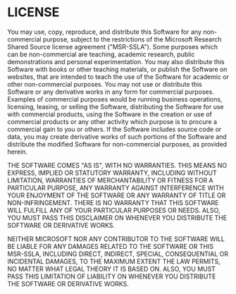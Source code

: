 LICENSE
=============================
You may use, copy, reproduce, and distribute this Software for any 
non-commercial purpose, subject to the restrictions of the 
Microsoft Research Shared Source license agreement ("MSR-SSLA"). 
Some purposes which can be non-commercial are teaching, academic 
research, public demonstrations and personal experimentation. You 
may also distribute this Software with books or other teaching 
materials, or publish the Software on websites, that are intended 
to teach the use of the Software for academic or other 
non-commercial purposes.
You may not use or distribute this Software or any derivative works 
in any form for commercial purposes. Examples of commercial 
purposes would be running business operations, licensing, leasing, 
or selling the Software, distributing the Software for use with 
commercial products, using the Software in the creation or use of 
commercial products or any other activity which purpose is to 
procure a commercial gain to you or others.
If the Software includes source code or data, you may create 
derivative works of such portions of the Software and distribute 
the modified Software for non-commercial purposes, as provided 
herein.

THE SOFTWARE COMES "AS IS", WITH NO WARRANTIES. THIS MEANS NO 
EXPRESS, IMPLIED OR STATUTORY WARRANTY, INCLUDING WITHOUT 
LIMITATION, WARRANTIES OF MERCHANTABILITY OR FITNESS FOR A 
PARTICULAR PURPOSE, ANY WARRANTY AGAINST INTERFERENCE WITH YOUR 
ENJOYMENT OF THE SOFTWARE OR ANY WARRANTY OF TITLE OR 
NON-INFRINGEMENT. THERE IS NO WARRANTY THAT THIS SOFTWARE WILL 
FULFILL ANY OF YOUR PARTICULAR PURPOSES OR NEEDS. ALSO, YOU MUST 
PASS THIS DISCLAIMER ON WHENEVER YOU DISTRIBUTE THE SOFTWARE OR 
DERIVATIVE WORKS.

NEITHER MICROSOFT NOR ANY CONTRIBUTOR TO THE SOFTWARE WILL BE 
LIABLE FOR ANY DAMAGES RELATED TO THE SOFTWARE OR THIS MSR-SSLA, 
INCLUDING DIRECT, INDIRECT, SPECIAL, CONSEQUENTIAL OR INCIDENTAL 
DAMAGES, TO THE MAXIMUM EXTENT THE LAW PERMITS, NO MATTER WHAT 
LEGAL THEORY IT IS BASED ON. ALSO, YOU MUST PASS THIS LIMITATION OF 
LIABILITY ON WHENEVER YOU DISTRIBUTE THE SOFTWARE OR DERIVATIVE 
WORKS.
     